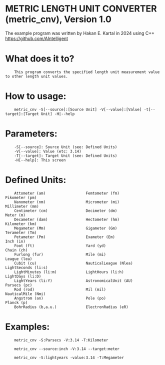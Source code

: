 # METRIC LENGTH UNIT CONVERTER (metric_cnv), Version 1.0

The example program was written by Hakan E. Kartal in 2024 using C++
https://github.com/AIntelligent

# What does it to?

        This program converts the specified length unit measurement value to other length unit values.

# How to usage:

        metric_cnv -S[--source]:[Source Unit] -V[--value]:[Value] -t[--target]:[Target Unit] -H|--help

# Parameters:

        -S[--source]: Source Unit (see: Defined Units)
        -V[--value]: Value (etc: 3.14)
        -T[--target]: Target Unit (see: Defined Units)
        -H[--help]: This screen

# Defined Units:

        Attometer (am)                  Femtometer (fm)                 Pikometer (pm)
        Nanometer (nm)                  Micrometer (mi)                 Millimeter (mm)
        Centimeter (cm)                 Decimeter (dm)                  Meter (m)
        Decameter (dam)                 Hectometer (hm)                 Kilometer (km)
        Megameter (Mm)                  Gigameter (Gm)                  Terameter (Tm)
        Petameter (Pm)                  Exameter (Em)                   Inch (in)
        Foot (ft)                       Yard (yd)                       Chain (ch)
        Furlong (fur)                   Mile (mi)                       League (lea)
        Cubit (cu)                      NauticalLeague (Nlea)           LightSeconds (li:s)
        LightMinutes (li:m)             LightHours (li:h)               LightDays (li:D)
        LightYears (li:Y)               AstronomicalUnit (AU)           Parsecs (pc)
        Rod (rod)                       Mil (mil)                       NauticalMile (Nmi)
        Angstrom (an)                   Pole (po)                       Planck (p)
        BohrRadius (b,a.u.)             ElectronRadius (eR)

# Examples:

        metric_cnv -S:Parsecs -V:3.14 -T:Kilometer

        metric_cnv --source:inch -V:3.14 --target:meter

        metric_cnv -S:lightyears -value:3.14 -T:Megameter
